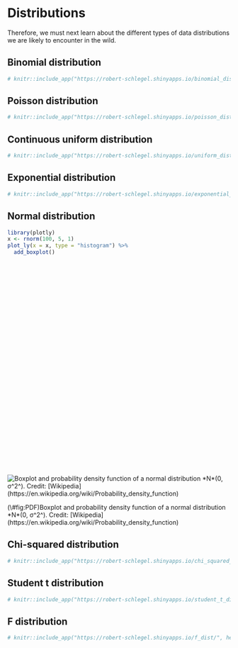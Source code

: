 # Distributions




Therefore, we must next learn about the different types of data distributions we are likely to encounter in the wild.

## Binomial distribution


```r
# knitr::include_app("https://robert-schlegel.shinyapps.io/binomial_dist/", height = "600px")
```

## Poisson distribution


```r
# knitr::include_app("https://robert-schlegel.shinyapps.io/poisson_dist/", height = "600px")
```

## Continuous uniform distribution


```r
# knitr::include_app("https://robert-schlegel.shinyapps.io/uniform_dist/", height = "600px")
```

## Exponential distribution


```r
# knitr::include_app("https://robert-schlegel.shinyapps.io/exponential_dist/", height = "600px")
```

## Normal distribution


```r
library(plotly)
x <- rnorm(100, 5, 1)
plot_ly(x = x, type = "histogram") %>%
  add_boxplot()
```

<!--html_preserve--><div id="32387852f077" style="width:672px;height:480px;" class="plotly html-widget"></div>
<script type="application/json" data-for="32387852f077">{"x":{"visdat":{"32382cc4093f":["function () ","plotlyVisDat"]},"cur_data":"32382cc4093f","attrs":{"32382cc4093f":{"x":[5.55262778500725,5.33634055865685,5.6364977949838,5.418663744262,6.64334730602353,6.22166997719487,5.69341632028666,4.55589233355837,3.0550099296598,5.94717943661272,3.83803792974035,4.26206752317755,6.11512385026004,4.72545785891548,3.69660503681363,5.0800252444928,5.66470378598412,3.97857239247042,4.87831391462978,4.48323101719975,5.36348844588779,5.15759504568552,5.15289418973599,3.62065769575075,4.98446170738562,5.58453118954448,6.09282784748768,3.98592279016128,5.92404323543209,5.64494174805363,5.48659346261396,3.31694678400563,6.48636434585812,4.42837054858029,6.05351844398575,4.43761123327306,5.56811734225176,4.2251571703328,3.61066914325447,4.83509282034025,4.90754976764899,5.06858353415978,5.82310455155185,6.02204077760114,7.02312607044219,4.51682681607536,4.38409221699866,5.46583389072934,5.5584227694516,4.0453598016456,5.54078943057351,6.32335201491673,4.81122772279091,6.27524434272217,4.4078401632746,5.99778653962443,3.50719318855274,5.86944206126347,4.49970529884626,5.78417961109402,4.27432219589634,5.56897875034129,3.6614910806676,5.01749215488698,4.24525481715319,3.23310723995351,5.25063419791912,4.2333126252996,3.5339731903729,4.94654659958586,5.320205118699,5.24803301088539,4.17653514911369,4.89753872091777,5.28262238027237,5.19482411059336,5.96046575383539,4.85728943998865,5.66061908883404,3.92206375492995,5.92123961740169,4.51488223632794,6.15475584231649,5.56087305706918,4.46040147758968,4.1707954902322,4.50647760141189,5.23867005936319,5.53600925809922,5.56479900225291,7.08609591459717,5.97272853418397,5.57961581671655,5.80860700725848,4.22356809089103,6.04962283191384,5.15563167415808,5.0927302126558,3.42196879712665,4.58928871363375],"alpha":1,"sizes":[10,100],"type":"histogram"},"32382cc4093f.1":{"x":[5.55262778500725,5.33634055865685,5.6364977949838,5.418663744262,6.64334730602353,6.22166997719487,5.69341632028666,4.55589233355837,3.0550099296598,5.94717943661272,3.83803792974035,4.26206752317755,6.11512385026004,4.72545785891548,3.69660503681363,5.0800252444928,5.66470378598412,3.97857239247042,4.87831391462978,4.48323101719975,5.36348844588779,5.15759504568552,5.15289418973599,3.62065769575075,4.98446170738562,5.58453118954448,6.09282784748768,3.98592279016128,5.92404323543209,5.64494174805363,5.48659346261396,3.31694678400563,6.48636434585812,4.42837054858029,6.05351844398575,4.43761123327306,5.56811734225176,4.2251571703328,3.61066914325447,4.83509282034025,4.90754976764899,5.06858353415978,5.82310455155185,6.02204077760114,7.02312607044219,4.51682681607536,4.38409221699866,5.46583389072934,5.5584227694516,4.0453598016456,5.54078943057351,6.32335201491673,4.81122772279091,6.27524434272217,4.4078401632746,5.99778653962443,3.50719318855274,5.86944206126347,4.49970529884626,5.78417961109402,4.27432219589634,5.56897875034129,3.6614910806676,5.01749215488698,4.24525481715319,3.23310723995351,5.25063419791912,4.2333126252996,3.5339731903729,4.94654659958586,5.320205118699,5.24803301088539,4.17653514911369,4.89753872091777,5.28262238027237,5.19482411059336,5.96046575383539,4.85728943998865,5.66061908883404,3.92206375492995,5.92123961740169,4.51488223632794,6.15475584231649,5.56087305706918,4.46040147758968,4.1707954902322,4.50647760141189,5.23867005936319,5.53600925809922,5.56479900225291,7.08609591459717,5.97272853418397,5.57961581671655,5.80860700725848,4.22356809089103,6.04962283191384,5.15563167415808,5.0927302126558,3.42196879712665,4.58928871363375],"alpha":1,"sizes":[10,100],"type":"box"}},"layout":{"margin":{"b":40,"l":60,"t":25,"r":10},"xaxis":{"domain":[0,1]},"yaxis":{"domain":[0,1]},"hovermode":"closest","showlegend":true},"source":"A","config":{"modeBarButtonsToAdd":[{"name":"Collaborate","icon":{"width":1000,"ascent":500,"descent":-50,"path":"M487 375c7-10 9-23 5-36l-79-259c-3-12-11-23-22-31-11-8-22-12-35-12l-263 0c-15 0-29 5-43 15-13 10-23 23-28 37-5 13-5 25-1 37 0 0 0 3 1 7 1 5 1 8 1 11 0 2 0 4-1 6 0 3-1 5-1 6 1 2 2 4 3 6 1 2 2 4 4 6 2 3 4 5 5 7 5 7 9 16 13 26 4 10 7 19 9 26 0 2 0 5 0 9-1 4-1 6 0 8 0 2 2 5 4 8 3 3 5 5 5 7 4 6 8 15 12 26 4 11 7 19 7 26 1 1 0 4 0 9-1 4-1 7 0 8 1 2 3 5 6 8 4 4 6 6 6 7 4 5 8 13 13 24 4 11 7 20 7 28 1 1 0 4 0 7-1 3-1 6-1 7 0 2 1 4 3 6 1 1 3 4 5 6 2 3 3 5 5 6 1 2 3 5 4 9 2 3 3 7 5 10 1 3 2 6 4 10 2 4 4 7 6 9 2 3 4 5 7 7 3 2 7 3 11 3 3 0 8 0 13-1l0-1c7 2 12 2 14 2l218 0c14 0 25-5 32-16 8-10 10-23 6-37l-79-259c-7-22-13-37-20-43-7-7-19-10-37-10l-248 0c-5 0-9-2-11-5-2-3-2-7 0-12 4-13 18-20 41-20l264 0c5 0 10 2 16 5 5 3 8 6 10 11l85 282c2 5 2 10 2 17 7-3 13-7 17-13z m-304 0c-1-3-1-5 0-7 1-1 3-2 6-2l174 0c2 0 4 1 7 2 2 2 4 4 5 7l6 18c0 3 0 5-1 7-1 1-3 2-6 2l-173 0c-3 0-5-1-8-2-2-2-4-4-4-7z m-24-73c-1-3-1-5 0-7 2-2 3-2 6-2l174 0c2 0 5 0 7 2 3 2 4 4 5 7l6 18c1 2 0 5-1 6-1 2-3 3-5 3l-174 0c-3 0-5-1-7-3-3-1-4-4-5-6z"},"click":"function(gd) { \n        // is this being viewed in RStudio?\n        if (location.search == '?viewer_pane=1') {\n          alert('To learn about plotly for collaboration, visit:\\n https://cpsievert.github.io/plotly_book/plot-ly-for-collaboration.html');\n        } else {\n          window.open('https://cpsievert.github.io/plotly_book/plot-ly-for-collaboration.html', '_blank');\n        }\n      }"}],"cloud":false},"data":[{"x":[5.55262778500725,5.33634055865685,5.6364977949838,5.418663744262,6.64334730602353,6.22166997719487,5.69341632028666,4.55589233355837,3.0550099296598,5.94717943661272,3.83803792974035,4.26206752317755,6.11512385026004,4.72545785891548,3.69660503681363,5.0800252444928,5.66470378598412,3.97857239247042,4.87831391462978,4.48323101719975,5.36348844588779,5.15759504568552,5.15289418973599,3.62065769575075,4.98446170738562,5.58453118954448,6.09282784748768,3.98592279016128,5.92404323543209,5.64494174805363,5.48659346261396,3.31694678400563,6.48636434585812,4.42837054858029,6.05351844398575,4.43761123327306,5.56811734225176,4.2251571703328,3.61066914325447,4.83509282034025,4.90754976764899,5.06858353415978,5.82310455155185,6.02204077760114,7.02312607044219,4.51682681607536,4.38409221699866,5.46583389072934,5.5584227694516,4.0453598016456,5.54078943057351,6.32335201491673,4.81122772279091,6.27524434272217,4.4078401632746,5.99778653962443,3.50719318855274,5.86944206126347,4.49970529884626,5.78417961109402,4.27432219589634,5.56897875034129,3.6614910806676,5.01749215488698,4.24525481715319,3.23310723995351,5.25063419791912,4.2333126252996,3.5339731903729,4.94654659958586,5.320205118699,5.24803301088539,4.17653514911369,4.89753872091777,5.28262238027237,5.19482411059336,5.96046575383539,4.85728943998865,5.66061908883404,3.92206375492995,5.92123961740169,4.51488223632794,6.15475584231649,5.56087305706918,4.46040147758968,4.1707954902322,4.50647760141189,5.23867005936319,5.53600925809922,5.56479900225291,7.08609591459717,5.97272853418397,5.57961581671655,5.80860700725848,4.22356809089103,6.04962283191384,5.15563167415808,5.0927302126558,3.42196879712665,4.58928871363375],"type":"histogram","marker":{"fillcolor":"rgba(31,119,180,1)","color":"rgba(31,119,180,1)","line":{"color":"transparent"}},"xaxis":"x","yaxis":"y","frame":null},{"x":[5.55262778500725,5.33634055865685,5.6364977949838,5.418663744262,6.64334730602353,6.22166997719487,5.69341632028666,4.55589233355837,3.0550099296598,5.94717943661272,3.83803792974035,4.26206752317755,6.11512385026004,4.72545785891548,3.69660503681363,5.0800252444928,5.66470378598412,3.97857239247042,4.87831391462978,4.48323101719975,5.36348844588779,5.15759504568552,5.15289418973599,3.62065769575075,4.98446170738562,5.58453118954448,6.09282784748768,3.98592279016128,5.92404323543209,5.64494174805363,5.48659346261396,3.31694678400563,6.48636434585812,4.42837054858029,6.05351844398575,4.43761123327306,5.56811734225176,4.2251571703328,3.61066914325447,4.83509282034025,4.90754976764899,5.06858353415978,5.82310455155185,6.02204077760114,7.02312607044219,4.51682681607536,4.38409221699866,5.46583389072934,5.5584227694516,4.0453598016456,5.54078943057351,6.32335201491673,4.81122772279091,6.27524434272217,4.4078401632746,5.99778653962443,3.50719318855274,5.86944206126347,4.49970529884626,5.78417961109402,4.27432219589634,5.56897875034129,3.6614910806676,5.01749215488698,4.24525481715319,3.23310723995351,5.25063419791912,4.2333126252996,3.5339731903729,4.94654659958586,5.320205118699,5.24803301088539,4.17653514911369,4.89753872091777,5.28262238027237,5.19482411059336,5.96046575383539,4.85728943998865,5.66061908883404,3.92206375492995,5.92123961740169,4.51488223632794,6.15475584231649,5.56087305706918,4.46040147758968,4.1707954902322,4.50647760141189,5.23867005936319,5.53600925809922,5.56479900225291,7.08609591459717,5.97272853418397,5.57961581671655,5.80860700725848,4.22356809089103,6.04962283191384,5.15563167415808,5.0927302126558,3.42196879712665,4.58928871363375],"type":"box","orientation":"h","line":{"fillcolor":"rgba(255,127,14,1)","color":"rgba(255,127,14,1)"},"xaxis":"x","yaxis":"y","frame":null}],"highlight":{"on":"plotly_click","persistent":false,"dynamic":false,"selectize":false,"opacityDim":0.2,"selected":{"opacity":1}},"base_url":"https://plot.ly"},"evals":["config.modeBarButtonsToAdd.0.click"],"jsHooks":{"render":[{"code":"function(el, x) { var ctConfig = crosstalk.var('plotlyCrosstalkOpts').set({\"on\":\"plotly_click\",\"persistent\":false,\"dynamic\":false,\"selectize\":false,\"opacityDim\":0.2,\"selected\":{\"opacity\":1}}); }","data":null}]}}</script><!--/html_preserve-->


<div class="figure">
<img src="figures/Boxplot_vs_PDF.svg" alt="Boxplot and probability density function of a normal distribution *N*(0, σ^2^). Credit: [Wikipedia](https://en.wikipedia.org/wiki/Probability_density_function)"  />
<p class="caption">(\#fig:PDF)Boxplot and probability density function of a normal distribution *N*(0, σ^2^). Credit: [Wikipedia](https://en.wikipedia.org/wiki/Probability_density_function)</p>
</div>

## Chi-squared distribution


```r
# knitr::include_app("https://robert-schlegel.shinyapps.io/chi_squared_dist/", height = "600px")
```

## Student t distribution


```r
# knitr::include_app("https://robert-schlegel.shinyapps.io/student_t_dist/", height = "600px")
```

## F distribution


```r
# knitr::include_app("https://robert-schlegel.shinyapps.io/f_dist/", height = "600px")
```
